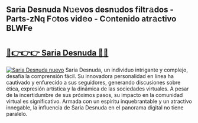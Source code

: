 ## Saria Desnuda N𝚞𝚎vos desn𝚞dos filtr𝚊dos - Parts-zNq F𝚘tos vid𝚎o - C𝚘ntenido atr𝚊ctivo BLWFe

# <h2><a href="http://mb0lrk.tromn.icu/?c=Saria+Desnuda">🔗👉👉👉 Saria Desnuda 🔗🔗</a></h2>

[![Saria Desnuda nuevo](https://i.imgur.com/pEAQMta.gif)](http://mb0lrk.tromn.icu/?c=Saria+Desnuda)
Saria Desnuda, un individuo intrigante y complejo, desafía la comprensión fácil. Su innovadora personalidad en línea ha cautivado y enfurecido a sus seguidores, generando discusiones sobre ética, expresión artística y la dinámica de las sociedades virtuales. A pesar de la incertidumbre de sus próximos pasos, su impacto en la comunidad virtual es significativo. Armada con un espíritu inquebrantable y un atractivo innegable, la influencia de Saria Desnuda en el panorama digital no tiene paralelo.
